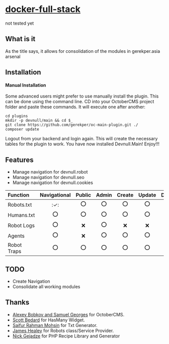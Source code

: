 # [docker-full-stack](https://github.com/gerekper/docker-full-stack) #
not tested yet

## What is it ##
As the title says, it allows for consolidation of the modules in gerekper.asia arsenal

## Installation ##

#### Manual Installation ####
Some advanced users might prefer to use manually install the plugin. This can be done using the command line. CD into your OctoberCMS project folder and paste these commands. It will execute one after another:
```
cd plugins
mkdir -p devnull/main && cd $_
git clone https://github.com/gerekper/oc-main-plugin.git ./
composer update
```

Logout from your backend and login again. This will create the necessary tables for the plugin to work. You have now installed Devnull.Main! Enjoy!!!

## Features ###
- Manage navigation for devnull.robot
- Manage navigation for devnull.seo
- Manage navigation for devnull.cookies


| Function      | Navigational  |  Public    | Admin     | Create    | Update    | Delete
| :------------ | :------:      | :------:   | :------:  | :------:  | :------:  | :------:
| Robots.txt    |  :✓:          |  :o:       | :o:       | :o:       | :o:       | :o:
| Humans.txt    |  :o:          |  :o:       | :o:       | :o:       | :o:       | :o:
| Robot Logs    |  :o:          |  :x:       | :o:       | :x:       | :x:       | :o:
| Agents        |  :o:          |  :x:       | :o:       | :o:       | :o:       | :o:
| Robot Traps   |  :o:          |  :o:       | :o:       | :o:       | :o:       | :o:

## TODO ##
- Create Navigation
- Consolidate all working modules

## Thanks ##

* [Alexey Bobkov and Samuel Georges](http://octobercms.com) for OctoberCMS.
* [Scott Bedard](https://github.com/scottbedard) for HasMany Widget.
* [Saifur Rahman Mohsin](https://github.com/SaifurRahmanMohsin/) for Txt Generator.
* [James Healey](https://github.com/jayhealey) for Robots class/Service Provider.
* [Nick Gejadze](https://github.com/ngfw) for PHP Recipe Library and Generator